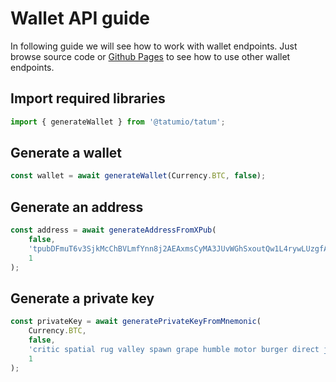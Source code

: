 # Wallet API guide

In following guide we will see how to work with wallet endpoints. Just browse source code
or [Github Pages](https://tatumio.github.io/tatum-js/) to see how to use other wallet endpoints.

## Import required libraries

```typescript
import { generateWallet } from '@tatumio/tatum';
```

## Generate a wallet

```typescript
const wallet = await generateWallet(Currency.BTC, false);
```

## Generate an address

```typescript
const address = await generateAddressFromXPub(
    false,
    'tpubDFmuT6v3SjkMcChBVLmfYnn8j2AEAxmsCyMA3JUvWGhSxoutQw1L4rywLUzgfAdkE894gJrFqTqCvV6neUYXGQFmd61G6D6XsTr93tZi237',
    1
);
```

## Generate a private key

```typescript
const privateKey = await generatePrivateKeyFromMnemonic(
    Currency.BTC,
    false,
    'critic spatial rug valley spawn grape humble motor burger direct jump galaxy still swim foot real vast tribe blast fence virtual away spice funny',
    1
);
```
